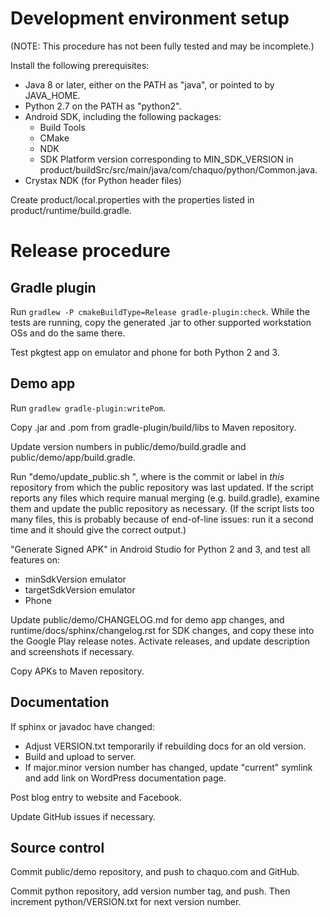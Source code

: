 # Development environment setup

(NOTE: This procedure has not been fully tested and may be incomplete.)

Install the following prerequisites:

* Java 8 or later, either on the PATH as "java", or pointed to by JAVA_HOME.
* Python 2.7 on the PATH as "python2".
* Android SDK, including the following packages:
   * Build Tools
   * CMake
   * NDK
   * SDK Platform version corresponding to MIN_SDK_VERSION in
     product/buildSrc/src/main/java/com/chaquo/python/Common.java.
* Crystax NDK (for Python header files)

Create product/local.properties with the properties listed in product/runtime/build.gradle.


# Release procedure

## Gradle plugin

Run `gradlew -P cmakeBuildType=Release gradle-plugin:check`. While the tests are running, copy
the generated .jar to other supported workstation OSs and do the same there.

Test pkgtest app on emulator and phone for both Python 2 and 3.


## Demo app

Run `gradlew gradle-plugin:writePom`.

Copy .jar and .pom from gradle-plugin/build/libs to Maven repository.

Update version numbers in public/demo/build.gradle and public/demo/app/build.gradle.

Run "demo/update_public.sh <since-commit>", where <since-commit> is the commit or label in
*this* repository from which the public repository was last updated. If the script reports any
files which require manual merging (e.g. build.gradle), examine them and update the public
repository as necessary. (If the script lists too many files, this is probably because of
end-of-line issues: run it a second time and it should give the correct output.)

"Generate Signed APK" in Android Studio for Python 2 and 3, and test all features on:

* minSdkVersion emulator
* targetSdkVersion emulator
* Phone

Update public/demo/CHANGELOG.md for demo app changes, and runtime/docs/sphinx/changelog.rst for
SDK changes, and copy these into the Google Play release notes. Activate releases, and update
description and screenshots if necessary.

Copy APKs to Maven repository.


## Documentation

If sphinx or javadoc have changed:

* Adjust VERSION.txt temporarily if rebuilding docs for an old version.
* Build and upload to server.
* If major.minor version number has changed, update "current" symlink and add link on WordPress
  documentation page.

Post blog entry to website and Facebook.

Update GitHub issues if necessary.


## Source control

Commit public/demo repository, and push to chaquo.com and GitHub.

Commit python repository, add version number tag, and push. Then increment
python/VERSION.txt for next version number.
